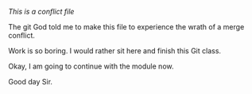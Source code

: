 *This is a conflict file*

The git God told me to make this file to experience the wrath of a merge conflict.

Work is so boring. I would rather sit here and finish this Git class.

Okay, I am going to continue with the module now.

Good day Sir. 
